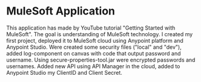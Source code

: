 # MuleSoft Application

This application has made by YouTube tutorial "Getting Started with MuleSoft". The goal is understanding of MuleSoft technology. I created my first project, deployed it to MuleSoft cloud using Anypoint platform and Anypoint Studio. Were created some security files ("local" and "dev"), added log-component on canvas with code that output password and username. Using secure-properties-tool.jar were encrypted passwords and usernames. Added new API using API Manager in the cloud, added to Anypoint Studio my ClientID and Client Secret. 
